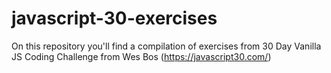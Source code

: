 # javascript-30-exercises

On this repository you'll find a compilation of exercises from 30 Day Vanilla JS Coding Challenge from Wes Bos (https://javascript30.com/) 


